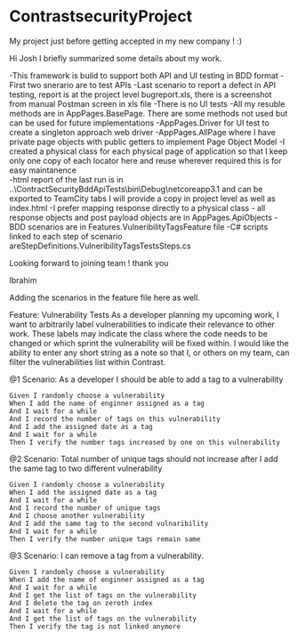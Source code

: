# ContrastsecurityProject
My project just before getting accepted in my new company ! :)

Hi Josh I briefly summarized some details about my work.

-This framework is build to support both API and UI testing in BDD format
-First two snerario are to test APIs
-Last scenario to report a defect in API testing, report is at the project level bugreport.xls, there is a screenshot from manual Postman screen in xls file
-There is no UI tests
-All my resuble methods are in AppPages.BasePage. There are some methods not used but can be used for future implementations
-AppPages.Driver for UI test to create a singleton approach web driver
-AppPages.AllPage where I have private page objects with public getters to implement Page Object Model
-I created a physical class for each physical page of application so that I keep only one copy of each locator here and reuse wherever required
 this is for easy maintanence	
-html report of the last run is in ..\ContractSecurityBddApiTests\bin\Debug\netcoreapp3.1 and can be exported to TeamCity tabs
 I will provide a copy in project level as well as index.html
-I prefer mapping response directly to a physical class - all response objects and post payload objects are in AppPages.ApiObjects
-BDD scenarios are in Features.VulneribilityTagsFeature file
-C# scripts linked to each step of scenario areStepDefinitions.VulneribilityTagsTestsSteps.cs

Looking forward to joining team !
thank you

Ibrahim



Adding the scenarios in the feature file here as well.

Feature: Vulnerability Tests
	As a developer planning my upcoming work, I want to arbitrarily label vulnerabilities to indicate their relevance to other work. 
	These labels may indicate the class where the code needs to be changed or which sprint the vulnerability will be fixed within. 
	I would like the ability to enter any short string as a note so that I, 
	or others on my team, can filter the vulnerabilities list within Contrast.
		

@1
Scenario: As a developer I should be able to add a tag to a vulnerability

	Given I randomly choose a vulnerability
	When I add the name of enginner assigned as a tag
	And I wait for a while
	And I record the number of tags on this vulnerability
	And I add the assigned date as a tag
	And I wait for a while
	Then I verify the number tags increased by one on this vulnerability

@2
Scenario: Total number of unique tags should not increase after I add the same tag to two different vulnerability

	Given I randomly choose a vulnerability
	When I add the assigned date as a tag
	And I wait for a while
	And I record the number of unique tags
	And I choose another vulnerability
	And I add the same tag to the second vulnaribility
	And I wait for a while
	Then I verify the number unique tags remain same
	

@3
Scenario: I can remove a tag from a vulnerability.

	Given I randomly choose a vulnerability
	When I add the name of enginner assigned as a tag
	And I wait for a while
	And I get the list of tags on the vulnerability
	And I delete the tag on zeroth index
	And I wait for a while
	And I get the list of tags on the vulnerability
	Then I verify the tag is not linked anymore


